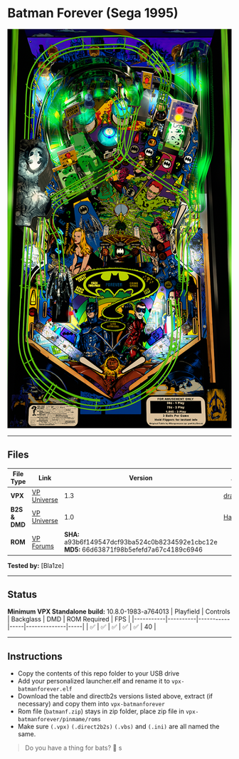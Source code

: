 # Batman Forever (Sega 1995)

![Table Preview](https://github.com/Bla1ze/vpx-images/blob/main/vpx-batmanforever.png)

---

## Files
| File Type | Link | Version | Author | 
|-----------|--------|----------|--------------|
| **VPX** | [VP Universe](https://vpuniverse.com/files/file/11601-batman-forever-sega-1995-with-vr-room/) | 1.3 | [drakkon](https://vpuniverse.com/profile/51568-drakkon/) |
| **B2S & DMD** | [VP Universe](https://vpuniverse.com/files/file/17563-batman-forever-sega-1995-b2s-with-full-dmd/) | 1.0 | [Hauntfreaks](https://vpuniverse.com/profile/5216-hauntfreaks/) |
| **ROM** | [VP Forums](https://www.vpforums.org/index.php?app=downloads&showfile=871) | **SHA:** a93b6f149547dcf93ba524c0b8234592e1cbc12e <br />**MD5:** 66d63871f98b5efefd7a67c4189c6946 |  |

**Tested by:** [Bla1ze]

---

## Status 

**Minimum VPX Standalone build:** 10.8.0-1983-a764013
| Playfield | Controls | Backglass | DMD | ROM Required | FPS | 
|-----------|----------|-----------|-----|--------------|-----|
| :white_check_mark: | :white_check_mark: | :white_check_mark: | :white_check_mark: | :white_check_mark: | 40 |

---

## Instructions

- Copy the contents of this repo folder to your USB drive
- Add your personalized launcher.elf and rename it to `vpx-batmanforever.elf`
- Download the table and directb2s versions listed above, extract (if necessary) and copy them into `vpx-batmanforever`
- Rom file (`batmanf.zip`) stays in zip folder, place zip file in `vpx-batmanforever/pinmame/roms`
- Make sure `(.vpx)` `(.direct2b2s)` `(.vbs)` and `(.ini)` are all named the same.
> Do you have a thing for bats? 🦇
s